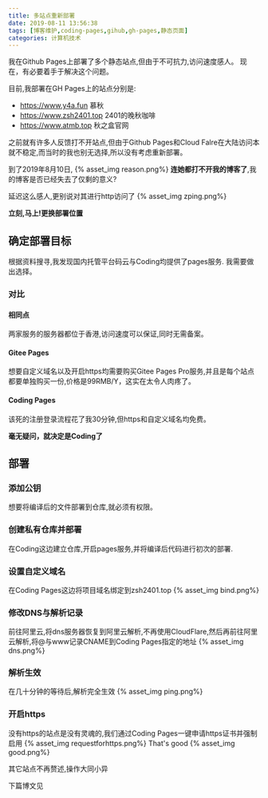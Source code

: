```yaml
---
title: 多站点重新部署
date: 2019-08-11 13:56:38
tags: [博客维护,coding-pages,gihub,gh-pages,静态页面]
categories: 计算机技术
---
```

我在Github Pages上部署了多个静态站点,但由于不可抗力,访问速度感人。
现在，有必要着手于解决这个问题。
<!-- more -->
目前,我部署在GH Pages上的站点分别是:
* https://www.y4a.fun 慕秋
* https://www.zsh2401.top 2401的晚秋咖啡
* https://www.atmb.top 秋之盒官网

之前就有许多人反馈打不开站点,但由于Github Pages和Cloud Falre在大陆访问本就不稳定,而当时的我也别无选择,所以没有考虑重新部署。

到了2019年8月10日,
{% asset_img reason.png%}
**连她都打不开我的博客了**,我的博客是否已经失去了仅剩的意义?

延迟这么感人,更别说对其进行http访问了
{% asset_img zping.png%}

**立刻,马上!更换部署位置**

## 确定部署目标
根据资料搜寻,我发现国内托管平台码云与Coding均提供了pages服务.
我需要做出选择。
### 对比
#### 相同点
两家服务的服务器都位于香港,访问速度可以保证,同时无需备案。
#### Gitee Pages
想要自定义域名以及开启https均需要购买Gitee Pages Pro服务,并且是每个站点都要单独购买一份,价格是99RMB/Y，这实在太令人肉疼了。
#### Coding Pages
该死的注册登录流程花了我30分钟,但https和自定义域名均免费。

**毫无疑问，就决定是Coding了**
## 部署
### 添加公钥
想要将编译后的文件部署到仓库,就必须有权限。
### 创建私有仓库并部署
在Coding这边建立仓库,开启pages服务,并将编译后代码进行初次的部署.
### 设置自定义域名
在Coding Pages这边将项目域名绑定到zsh2401.top
{% asset_img bind.png%}
### 修改DNS与解析记录
前往阿里云,将dns服务器恢复到阿里云解析,不再使用CloudFlare,然后再前往阿里云解析,将@与www记录CNAME到Coding Pages指定的地址
{% asset_img dns.png%}
### 解析生效
在几十分钟的等待后,解析完全生效
{% asset_img ping.png%}
### 开启https
没有https的站点是没有灵魂的,我们通过Coding Pages一键申请https证书并强制启用
{% asset_img requestforhttps.png%}
That's good
{% asset_img good.png%}

其它站点不再赘述,操作大同小异

下篇博文见
